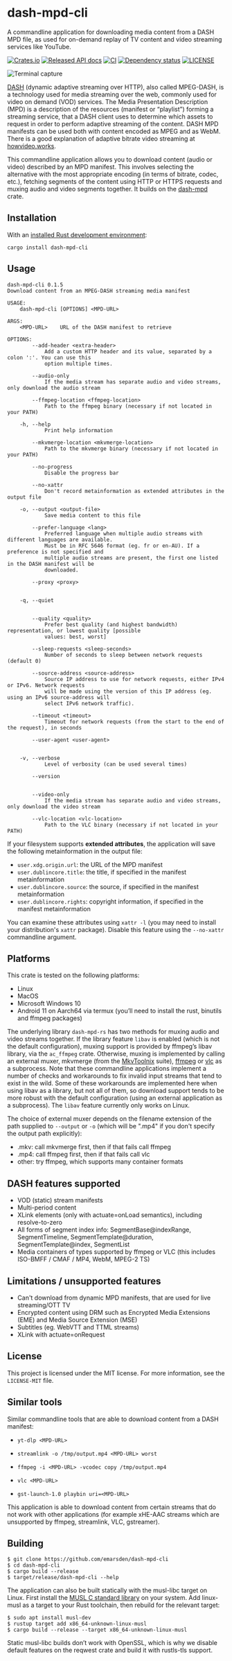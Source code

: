 # dash-mpd-cli

A commandline application for downloading media content from a DASH MPD file, as used for on-demand
replay of TV content and video streaming services like YouTube.

[![Crates.io](https://img.shields.io/crates/v/dash-mpd-cli)](https://crates.io/crates/dash-mpd-cli)
[![Released API docs](https://docs.rs/dash-mpd-cli/badge.svg)](https://docs.rs/dash-mpd-cli/)
[![CI](https://github.com/emarsden/dash-mpd-cli/workflows/build/badge.svg)](https://github.com/emarsden/dash-mpd-cli/workflows/build/badge.svg)
[![Dependency status](https://deps.rs/repo/github/emarsden/dash-mpd-cli/status.svg)](https://deps.rs/repo/github/emarsden/dash-mpd-cli)
[![LICENSE](https://img.shields.io/badge/license-MIT-blue.svg)](LICENSE-MIT)

![Terminal capture](https://risk-engineering.org/emarsden/dash-mpd-cli/terminal-capture.svg)


[DASH](https://en.wikipedia.org/wiki/Dynamic_Adaptive_Streaming_over_HTTP) (dynamic adaptive
streaming over HTTP), also called MPEG-DASH, is a technology used for media streaming over the web,
commonly used for video on demand (VOD) services. The Media Presentation Description (MPD) is a
description of the resources (manifest or “playlist”) forming a streaming service, that a DASH
client uses to determine which assets to request in order to perform adaptive streaming of the
content. DASH MPD manifests can be used both with content encoded as MPEG and as WebM. There is a
good explanation of adaptive bitrate video streaming at
[howvideo.works](https://howvideo.works/#dash).

This commandline application allows you to download content (audio or video) described by an MPD
manifest. This involves selecting the alternative with the most appropriate encoding (in terms of
bitrate, codec, etc.), fetching segments of the content using HTTP or HTTPS requests and muxing
audio and video segments together. It builds on the [dash-mpd](https://crates.io/crates/dash-mpd)
crate.


## Installation

With an [installed Rust development environment](https://www.rust-lang.org/tools/install): 

```shell
cargo install dash-mpd-cli
```


## Usage

```
dash-mpd-cli 0.1.5
Download content from an MPEG-DASH streaming media manifest

USAGE:
    dash-mpd-cli [OPTIONS] <MPD-URL>

ARGS:
    <MPD-URL>    URL of the DASH manifest to retrieve

OPTIONS:
        --add-header <extra-header>
            Add a custom HTTP header and its value, separated by a colon ':'. You can use this
            option multiple times.

        --audio-only
            If the media stream has separate audio and video streams, only download the audio stream

        --ffmpeg-location <ffmpeg-location>
            Path to the ffmpeg binary (necessary if not located in your PATH)

    -h, --help
            Print help information

        --mkvmerge-location <mkvmerge-location>
            Path to the mkvmerge binary (necessary if not located in your PATH)

        --no-progress
            Disable the progress bar

        --no-xattr
            Don't record metainformation as extended attributes in the output file

    -o, --output <output-file>
            Save media content to this file

        --prefer-language <lang>
            Preferred language when multiple audio streams with different languages are available.
            Must be in RFC 5646 format (eg. fr or en-AU). If a preference is not specified and
            multiple audio streams are present, the first one listed in the DASH manifest will be
            downloaded.

        --proxy <proxy>
            

    -q, --quiet
            

        --quality <quality>
            Prefer best quality (and highest bandwidth) representation, or lowest quality [possible
            values: best, worst]

        --sleep-requests <sleep-seconds>
            Number of seconds to sleep between network requests (default 0)

        --source-address <source-address>
            Source IP address to use for network requests, either IPv4 or IPv6. Network requests
            will be made using the version of this IP address (eg. using an IPv6 source-address will
            select IPv6 network traffic).

        --timeout <timeout>
            Timeout for network requests (from the start to the end of the request), in seconds

        --user-agent <user-agent>
            

    -v, --verbose
            Level of verbosity (can be used several times)

        --version
            

        --video-only
            If the media stream has separate audio and video streams, only download the video stream

        --vlc-location <vlc-location>
            Path to the VLC binary (necessary if not located in your PATH)
```


If your filesystem supports **extended attributes**, the application will save the following
metainformation in the output file:

- `user.xdg.origin.url`: the URL of the MPD manifest
- `user.dublincore.title`: the title, if specified in the manifest metainformation
- `user.dublincore.source`: the source, if specified in the manifest metainformation
- `user.dublincore.rights`: copyright information, if specified in the manifest metainformation

You can examine these attributes using `xattr -l` (you may need to install your distribution's
`xattr` package). Disable this feature using the `--no-xattr` commandline argument.


## Platforms

This crate is tested on the following platforms:

- Linux
- MacOS
- Microsoft Windows 10
- Android 11 on Aarch64 via termux (you’ll need to install the rust, binutils and ffmpeg packages)

The underlying library `dash-mpd-rs` has two methods for muxing audio and video streams together. If
the library feature `libav` is enabled (which is not the default configuration), muxing support is
provided by ffmpeg’s libav library, via the `ac_ffmpeg` crate. 
Otherwise, muxing is implemented by calling an external muxer, mkvmerge (from the
[MkvToolnix](https://mkvtoolnix.download/) suite), [ffmpeg](https://ffmpeg.org/) or
[vlc](https://www.videolan.org/vlc/) as a subprocess. Note that these commandline applications
implement a number of checks and workarounds to fix invalid input streams that tend to exist in the
wild. Some of these workarounds are implemented here when using libav as a library, but not all of
them, so download support tends to be more robust with the default configuration (using an external
application as a subprocess). The `libav` feature currently only works on Linux. 

The choice of external muxer depends on the filename extension of the path supplied to `--output`
or `-o` (which will be ".mp4" if you don't specify the output path explicitly):

- .mkv: call mkvmerge first, then if that fails call ffmpeg
- .mp4: call ffmpeg first, then if that fails call vlc
- other: try ffmpeg, which supports many container formats


## DASH features supported

- VOD (static) stream manifests
- Multi-period content
- XLink elements (only with actuate=onLoad semantics), including resolve-to-zero
- All forms of segment index info: SegmentBase@indexRange, SegmentTimeline,
  SegmentTemplate@duration, SegmentTemplate@index, SegmentList
- Media containers of types supported by ffmpeg or VLC (this includes ISO-BMFF / CMAF / MP4, WebM, MPEG-2 TS)


## Limitations / unsupported features

- Can't download from dynamic MPD manifests, that are used for live streaming/OTT TV
- Encrypted content using DRM such as Encrypted Media Extensions (EME) and Media Source Extension (MSE)
- Subtitles (eg. WebVTT and TTML streams)
- XLink with actuate=onRequest



## License

This project is licensed under the MIT license. For more information, see the `LICENSE-MIT` file.



## Similar tools

Similar commandline tools that are able to download content from a DASH manifest:

- `yt-dlp <MPD-URL>`

- `streamlink -o /tmp/output.mp4 <MPD-URL> worst`

- `ffmpeg -i <MPD-URL> -vcodec copy /tmp/output.mp4`

- `vlc <MPD-URL>`

- `gst-launch-1.0 playbin uri=<MPD-URL>`

This application is able to download content from certain streams that do not work with other
applications (for example xHE-AAC streams which are unsupported by ffmpeg, streamlink, VLC,
gstreamer).


## Building

```
$ git clone https://github.com/emarsden/dash-mpd-cli
$ cd dash-mpd-cli
$ cargo build --release
$ target/release/dash-mpd-cli --help
```

The application can also be built statically with the musl-libc target on Linux. First install the
[MUSL C standard library](https://musl.libc.org/) on your system. Add linux-musl as a target to your
Rust toolchain, then rebuild for the relevant target:

```
$ sudo apt install musl-dev
$ rustup target add x86_64-unknown-linux-musl
$ cargo build --release --target x86_64-unknown-linux-musl
```

Static musl-libc builds don’t work with OpenSSL, which is why we disable default features on the
reqwest crate and build it with rustls-tls support. 
